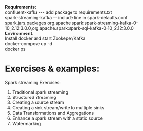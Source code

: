 **Requirements:**  
confluent-kafka --- add package to requirements.txt  
spark-streaming-kafka -- include line in spark-defaults.conf  
spark.jars.packages org.apache.spark:spark-streaming-kafka-0-10_2.12:3.0.0,org.apache.spark:spark-sql-kafka-0-10_2.12:3.0.0  
**Environment:**  
Install docker and start Zookeper/Kafka  
docker-compose up -d  
docker ps

# Exercises & examples:
Spark streaming Exercises:
1. Traditional spark streaming
2. Structured Streaming
3. Creating a source stream
4. Creating a sink stream/write to multiple sinks
5. Data Transformations and Aggregations
6. Enhance a spark stream with a static source
7. Watermarking
